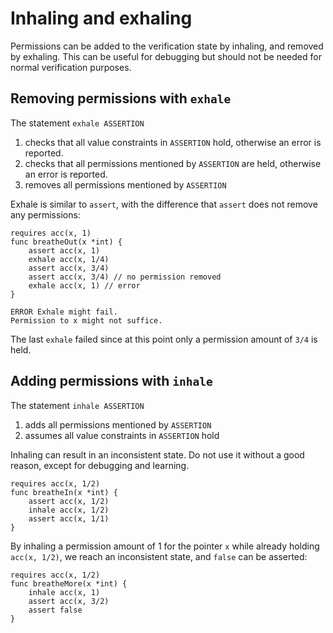 # Inhaling and exhaling

Permissions can be added to the verification state by inhaling, and removed by exhaling.
This can be useful for debugging but should not be needed for normal verification purposes.

## Removing permissions with `exhale`
The statement `exhale ASSERTION`
1. checks that all value constraints in `ASSERTION` hold, otherwise an error is reported.
2. checks that all permissions mentioned by `ASSERTION` are held, otherwise an error is reported.
3. removes all permissions mentioned by `ASSERTION`

Exhale is similar to `assert`, with the difference that `assert` does not remove any permissions:
``` gobra does_not_verify
requires acc(x, 1)
func breatheOut(x *int) {
	assert acc(x, 1)
	exhale acc(x, 1/4)
	assert acc(x, 3/4)
	assert acc(x, 3/4) // no permission removed
	exhale acc(x, 1) // error
}
```
``` text
ERROR Exhale might fail. 
Permission to x might not suffice.
```
The last `exhale` failed since at this point only a permission amount of `3/4` is held.

## Adding permissions with `inhale`
The statement `inhale ASSERTION`
1. adds all permissions mentioned by `ASSERTION`
2. assumes all value constraints in `ASSERTION` hold

<div class="warning">
Inhaling can result in an inconsistent state.
Do not use it without a good reason, except for debugging and learning.
</div>

``` gobra verifies
requires acc(x, 1/2)
func breatheIn(x *int) {
	assert acc(x, 1/2)
	inhale acc(x, 1/2)
	assert acc(x, 1/1)
}
```

By inhaling a permission amount of 1 for the pointer `x` while already holding `acc(x, 1/2)`, we reach an inconsistent state, and `false` can be asserted:
``` gobra verifies
requires acc(x, 1/2)
func breatheMore(x *int) {
	inhale acc(x, 1)
	assert acc(x, 3/2)
	assert false
}
```

<!-- we did postpone introducing `assume` -->
<!--
Inhale is similar to `assume`, with the difference that `assume` does not add any permissions.
Assuming permission is held in a state where it is not yields a contradiction:
``` gobra
func contradiction(x *int) {
	assert acc(x, 0)
	assume acc(x, 1/2)
	assert false
}
```
-->

<!-- ## References -->
<!-- [Viper Tutorial](https://viper.ethz.ch/tutorial/#inhale-and-exhale) -->
